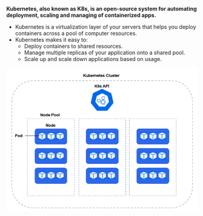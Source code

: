 **Kubernetes, also known as K8s, is an open-source system for automating deployment, scaling and managing of  containerized apps.**


- Kubernetes is a virtualization layer of your servers that helps you deploy containers across a pool of computer resources.
- Kubernetes makes it easy to:
    - Deploy containers to shared resources. 	
    - Manage multiple replicas of your application onto a shared pool.
    - Scale up and scale down applications based on usage.

![img.png](./images/img1.png)